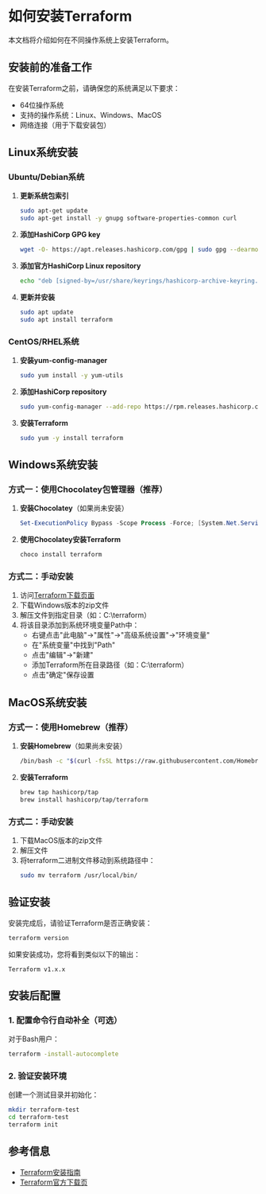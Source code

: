 # 如何安装Terraform

本文档将介绍如何在不同操作系统上安装Terraform。

## 安装前的准备工作

在安装Terraform之前，请确保您的系统满足以下要求：

- 64位操作系统
- 支持的操作系统：Linux、Windows、MacOS
- 网络连接（用于下载安装包）

## Linux系统安装

### Ubuntu/Debian系统

1. **更新系统包索引**
   ```bash
   sudo apt-get update
   sudo apt-get install -y gnupg software-properties-common curl
   ```

2. **添加HashiCorp GPG key**
   ```bash
   wget -O- https://apt.releases.hashicorp.com/gpg | sudo gpg --dearmor -o /usr/share/keyrings/hashicorp-archive-keyring.gpg
   ```

3. **添加官方HashiCorp Linux repository**
   ```bash
   echo "deb [signed-by=/usr/share/keyrings/hashicorp-archive-keyring.gpg] https://apt.releases.hashicorp.com $(lsb_release -cs) main" | sudo tee /etc/apt/sources.list.d/hashicorp.list
   ```

4. **更新并安装**
   ```bash
   sudo apt update
   sudo apt install terraform
   ```

### CentOS/RHEL系统

1. **安装yum-config-manager**
   ```bash
   sudo yum install -y yum-utils
   ```

2. **添加HashiCorp repository**
   ```bash
   sudo yum-config-manager --add-repo https://rpm.releases.hashicorp.com/RHEL/hashicorp.repo
   ```

3. **安装Terraform**
   ```bash
   sudo yum -y install terraform
   ```

## Windows系统安装

### 方式一：使用Chocolatey包管理器（推荐）

1. **安装Chocolatey**（如果尚未安装）
   ```powershell
   Set-ExecutionPolicy Bypass -Scope Process -Force; [System.Net.ServicePointManager]::SecurityProtocol = [System.Net.ServicePointManager]::SecurityProtocol -bor 3072; iex ((New-Object System.Net.WebClient).DownloadString('https://community.chocolatey.org/install.ps1'))
   ```

2. **使用Chocolatey安装Terraform**
   ```powershell
   choco install terraform
   ```

### 方式二：手动安装

1. 访问[Terraform下载页面](https://developer.hashicorp.com/terraform/downloads)
2. 下载Windows版本的zip文件
3. 解压文件到指定目录（如：C:\terraform）
4. 将该目录添加到系统环境变量Path中：
   - 右键点击"此电脑"→"属性"→"高级系统设置"→"环境变量"
   - 在"系统变量"中找到"Path"
   - 点击"编辑"→"新建"
   - 添加Terraform所在目录路径（如：C:\terraform）
   - 点击"确定"保存设置

## MacOS系统安装

### 方式一：使用Homebrew（推荐）

1. **安装Homebrew**（如果尚未安装）
   ```bash
   /bin/bash -c "$(curl -fsSL https://raw.githubusercontent.com/Homebrew/install/HEAD/install.sh)"
   ```

2. **安装Terraform**
   ```bash
   brew tap hashicorp/tap
   brew install hashicorp/tap/terraform
   ```

### 方式二：手动安装

1. 下载MacOS版本的zip文件
2. 解压文件
3. 将terraform二进制文件移动到系统路径中：
   ```bash
   sudo mv terraform /usr/local/bin/
   ```

## 验证安装

安装完成后，请验证Terraform是否正确安装：

```bash
terraform version
```

如果安装成功，您将看到类似以下的输出：
```
Terraform v1.x.x
```

## 安装后配置

### 1. 配置命令行自动补全（可选）

对于Bash用户：
```bash
terraform -install-autocomplete
```

### 2. 验证安装环境

创建一个测试目录并初始化：
```bash
mkdir terraform-test
cd terraform-test
terraform init
```

## 参考信息

- [Terraform安装指南](https://learn.hashicorp.com/tutorials/terraform/install-cli)
- [Terraform官方下载页](https://developer.hashicorp.com/terraform/downloads)
